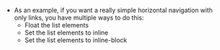 - As an example, if you want a really simple horizontal navigation with only links, you have multiple ways to do this:
  - Float the list elements
  - Set the list elements to inline
  - Set the list elements to inline-block
